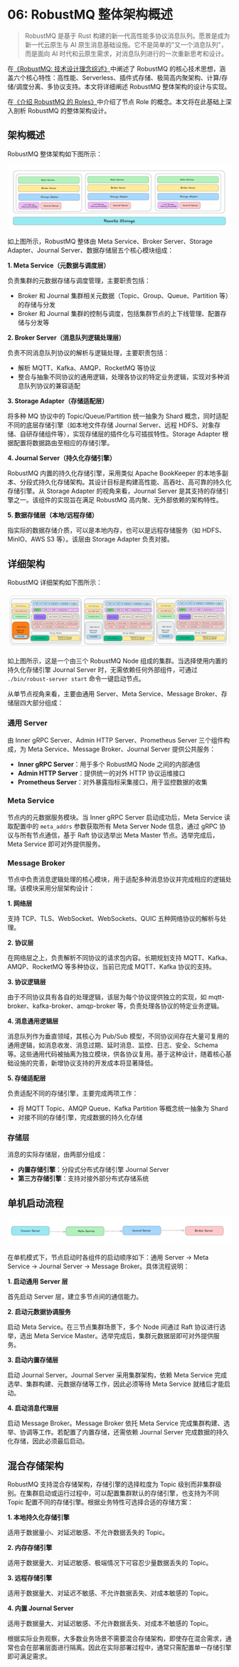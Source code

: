 # 06: RobustMQ 整体架构概述

> RobustMQ 是基于 Rust 构建的新一代高性能多协议消息队列。愿景是成为新一代云原生与 AI 原生消息基础设施。它不是简单的"又一个消息队列"，而是面向 AI 时代和云原生需求，对消息队列进行的一次重新思考和设计。

在[《RobustMQ: 技术设计理念综述》](02.md)中阐述了 RobustMQ 的核心技术思想，涵盖六个核心特性：高性能、Serverless、插件式存储、极简高内聚架构、计算/存储/调度分离、多协议支持。本文将详细阐述 RobustMQ 整体架构的设计与实现。

在[《介绍 RobustMQ 的 Roles》](./03.md)中介绍了节点 Role 的概念。本文将在此基础上深入剖析 RobustMQ 的整体架构设计。

## 架构概述

RobustMQ 整体架构如下图所示：

![image](../../images/robustmq-architecture-overview.jpg)

如上图所示，RobustMQ 整体由 Meta Service、Broker Server、Storage Adapter、Journal Server、数据存储层五个核心模块组成：

**1. Meta Service（元数据与调度层）**

负责集群的元数据存储与调度管理，主要职责包括：

- Broker 和 Journal 集群相关元数据（Topic、Group、Queue、Partition 等）的存储与分发
- Broker 和 Journal 集群的控制与调度，包括集群节点的上下线管理、配置存储与分发等

**2. Broker Server（消息队列逻辑处理层）**

负责不同消息队列协议的解析与逻辑处理，主要职责包括：

- 解析 MQTT、Kafka、AMQP、RocketMQ 等协议
- 整合与抽象不同协议的通用逻辑，处理各协议的特定业务逻辑，实现对多种消息队列协议的兼容适配

**3. Storage Adapter（存储适配层）**

将多种 MQ 协议中的 Topic/Queue/Partition 统一抽象为 Shard 概念，同时适配不同的底层存储引擎（如本地文件存储 Journal Server、远程 HDFS、对象存储、自研存储组件等），实现存储层的插件化与可插拔特性。Storage Adapter 根据配置将数据路由至相应的存储引擎。

**4. Journal Server（持久化存储引擎）**

RobustMQ 内置的持久化存储引擎，采用类似 Apache BookKeeper 的本地多副本、分段式持久化存储架构。其设计目标是构建高性能、高吞吐、高可靠的持久化存储引擎。从 Storage Adapter 的视角来看，Journal Server 是其支持的存储引擎之一。该组件的实现旨在满足 RobustMQ 高内聚、无外部依赖的架构特性。

**5. 数据存储层（本地/远程存储）**

指实际的数据存储介质，可以是本地内存，也可以是远程存储服务（如 HDFS、MinIO、AWS S3 等）。该层由 Storage Adapter 负责对接。

## 详细架构

RobustMQ 详细架构如下图所示：

![image](../../images/robustmq-architecture.png)

如上图所示，这是一个由三个 RobustMQ Node 组成的集群。当选择使用内置的持久化存储引擎 Journal Server 时，无需依赖任何外部组件，可通过 `./bin/robust-server start` 命令一键启动节点。

从单节点视角来看，主要由通用 Server、Meta Service、Message Broker、存储层四大部分组成：

### 通用 Server

由 Inner gRPC Server、Admin HTTP Server、Prometheus Server 三个组件构成，为 Meta Service、Message Broker、Journal Server 提供公共服务：

- **Inner gRPC Server**：用于多个 RobustMQ Node 之间的内部通信
- **Admin HTTP Server**：提供统一的对外 HTTP 协议运维接口
- **Prometheus Server**：对外暴露指标采集接口，用于监控数据的收集

### Meta Service

节点内的元数据服务模块。当 Inner gRPC Server 启动成功后，Meta Service 读取配置中的 `meta_addrs` 参数获取所有 Meta Server Node 信息，通过 gRPC 协议与所有节点通信，基于 Raft 协议选举出 Meta Master 节点。选举完成后，Meta Service 即可对外提供服务。

### Message Broker

节点中负责消息逻辑处理的核心模块，用于适配多种消息协议并完成相应的逻辑处理。该模块采用分层架构设计：

**1. 网络层**

支持 TCP、TLS、WebSocket、WebSockets、QUIC 五种网络协议的解析与处理。

**2. 协议层**

在网络层之上，负责解析不同协议的请求包内容。长期规划支持 MQTT、Kafka、AMQP、RocketMQ 等多种协议，当前已完成 MQTT、Kafka 协议的支持。

**3. 协议逻辑层**

由于不同协议具有各自的处理逻辑，该层为每个协议提供独立的实现，如 mqtt-broker、kafka-broker、amqp-broker 等，负责处理各协议的特定业务逻辑。

**4. 消息通用逻辑层**

消息队列作为垂直领域，其核心为 Pub/Sub 模型，不同协议间存在大量可复用的通用逻辑，如消息收发、消息过期、延时消息、监控、日志、安全、Schema 等。这些通用代码被抽离为独立模块，供各协议复用。基于这种设计，随着核心基础设施的完善，新增协议支持的开发成本将显著降低。

**5. 存储适配层**

负责适配不同的存储引擎，主要完成两项工作：

- 将 MQTT Topic、AMQP Queue、Kafka Partition 等概念统一抽象为 Shard
- 对接不同的存储引擎，完成数据的持久化存储

### 存储层

消息的实际存储层，由两部分组成：

- **内置存储引擎**：分段式分布式存储引擎 Journal Server
- **第三方存储引擎**：支持对接外部分布式存储系统

## 单机启动流程

![image](../../images/04.jpg)

在单机模式下，节点启动时各组件的启动顺序如下：通用 Server → Meta Service → Journal Server → Message Broker。具体流程说明：

**1. 启动通用 Server 层**

首先启动 Server 层，建立多节点间的通信能力。

**2. 启动元数据协调服务**

启动 Meta Service。在三节点集群场景下，多个 Node 间通过 Raft 协议进行选举，选出 Meta Service Master。选举完成后，集群元数据层即可对外提供服务。

**3. 启动内置存储层**

启动 Journal Server。Journal Server 采用集群架构，依赖 Meta Service 完成选举、集群构建、元数据存储等工作，因此必须等待 Meta Service 就绪后才能启动。

**4. 启动消息代理层**

启动 Message Broker。Message Broker 依托 Meta Service 完成集群构建、选举、协调等工作。若配置了内置存储，还需依赖 Journal Server 完成数据的持久化存储，因此必须最后启动。

## 混合存储架构

RobustMQ 支持混合存储架构，存储引擎的选择粒度为 Topic 级别而非集群级别。在集群启动或运行过程中，可以配置集群默认的存储引擎，也支持为不同 Topic 配置不同的存储引擎。根据业务特性可选择合适的存储方案：

**1. 本地持久化存储引擎**

适用于数据量小、对延迟敏感、不允许数据丢失的 Topic。

**2. 内存存储引擎**

适用于数据量大、对延迟敏感、极端情况下可容忍少量数据丢失的 Topic。

**3. 远程存储引擎**

适用于数据量大、对延迟不敏感、不允许数据丢失、对成本敏感的 Topic。

**4. 内置 Journal Server**

适用于数据量大、对延迟敏感、不允许数据丢失、对成本不敏感的 Topic。

根据实际业务观察，大多数业务场景不需要混合存储架构，即使存在混合需求，通常也会在部署层面进行隔离。因此在实际部署过程中，通常只需配置单一存储引擎即可满足需求。
